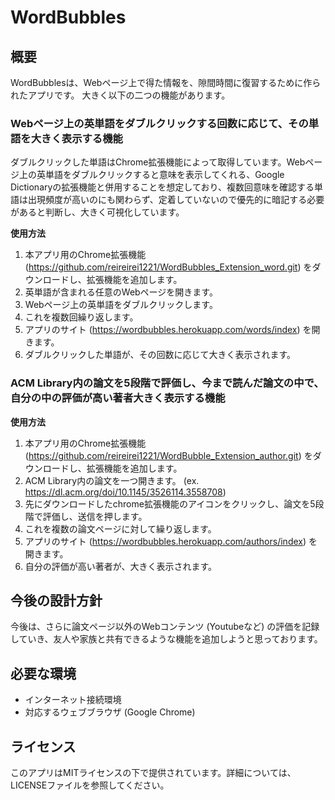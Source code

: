 # WordBubbles

## 概要
WordBubblesは、Webページ上で得た情報を、隙間時間に復習するために作られたアプリです。
大きく以下の二つの機能があります。
### Webページ上の英単語をダブルクリックする回数に応じて、その単語を大きく表示する機能
ダブルクリックした単語はChrome拡張機能によって取得しています。Webページ上の英単語をダブルクリックすると意味を表示してくれる、Google Dictionaryの拡張機能と併用することを想定しており、複数回意味を確認する単語は出現頻度が高いのにも関わらず、定着していないので優先的に暗記する必要があると判断し、大きく可視化しています。

**使用方法**
1. 本アプリ用のChrome拡張機能 (https://github.com/reireirei1221/WordBubbles_Extension_word.git) をダウンロードし、拡張機能を追加します。
2. 英単語が含まれる任意のWebページを開きます。
3. Webページ上の英単語をダブルクリックします。
4. これを複数回繰り返します。
5. アプリのサイト (https://wordbubbles.herokuapp.com/words/index) を開きます。
6. ダブルクリックした単語が、その回数に応じて大きく表示されます。
### ACM Library内の論文を5段階で評価し、今まで読んだ論文の中で、自分の中の評価が高い著者大きく表示する機能

**使用方法**
1. 本アプリ用のChrome拡張機能 (https://github.com/reireirei1221/WordBubble_Extension_author.git) をダウンロードし、拡張機能を追加します。
2. ACM Library内の論文を一つ開きます。 (ex. https://dl.acm.org/doi/10.1145/3526114.3558708)
3. 先にダウンロードしたchrome拡張機能のアイコンをクリックし、論文を5段階で評価し、送信を押します。
4. これを複数の論文ページに対して繰り返します。
5. アプリのサイト (https://wordbubbles.herokuapp.com/authors/index) を開きます。
6. 自分の評価が高い著者が、大きく表示されます。
## 今後の設計方針
今後は、さらに論文ページ以外のWebコンテンツ (Youtubeなど) の評価を記録していき、友人や家族と共有できるような機能を追加しようと思っております。

## 必要な環境
- インターネット接続環境
- 対応するウェブブラウザ (Google Chrome)

## ライセンス
このアプリはMITライセンスの下で提供されています。詳細については、LICENSEファイルを参照してください。
